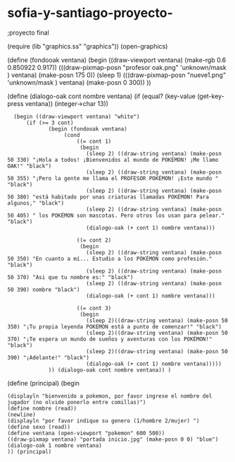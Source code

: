 # sofia-y-santiago-proyecto-
;proyecto final

(require (lib "graphics.ss" "graphics"))
(open-graphics)

(define (fondooak ventana)
  (begin
    ((draw-viewport ventana) (make-rgb 0.6 0.850922 0.917))
    (((draw-pixmap-posn "profesor oak.png" 'unknown/mask ) ventana) (make-posn 175 0)) (sleep 1)
    (((draw-pixmap-posn "nueve1.png" 'unknown/mask ) ventana) (make-posn 0 300))
    ))

(define (dialogo-oak cont nombre ventana)
  (if (equal? (key-value (get-key-press ventana)) (integer->char 13))
      
      (begin ((draw-viewport ventana) "white")
          (if (>= 3 cont)
                 (begin (fondooak ventana)
                      (cond
                          ((= cont 1)
                           (begin
                             (sleep 2) ((draw-string ventana) (make-posn 50 330) "¡Hola a todos! ¡Bienvenidos al mundo de POKÉMON! ¡Me llamo OAK!" "black")
                             (sleep 2) ((draw-string ventana) (make-posn 50 355) "¡Pero la gente me llama el PROFESOR POKÉMON! ¡Este mundo " "black")
                             (sleep 2) ((draw-string ventana) (make-posn 50 380) "está habitado por unas criaturas llamadas POKÉMON! Para algunos," "black")
                             (sleep 2) ((draw-string ventana) (make-posn 50 405) " los POKÉMON son mascotas. Pero otros los usan para pelear." "black")
                             (dialogo-oak (+ cont 1) nombre ventana)))

                          ((= cont 2)
                           (begin
                             (sleep 2) ((draw-string ventana) (make-posn 50 350) "En cuanto a mí... Estudio a los POKÉMON como profesión." "black")
                             (sleep 2) ((draw-string ventana) (make-posn 50 370) "Asi que tu nombre es:" "black")
                             (sleep 2) ((draw-string ventana) (make-posn 50 390) nombre "black")
                             (dialogo-oak (+ cont 1) nombre ventana)))

                          ((= cont 3)
                           (begin
                             (sleep 2)((draw-string ventana) (make-posn 50 350) "¡Tu propia leyenda POKÉMON está a punto de comenzar!" "black")
                             (sleep 2)((draw-string ventana) (make-posn 50 370) "¡Te espera un mundo de sueños y aventuras con los POKÉMON!" "black")
                             (sleep 2)((draw-string ventana) (make-posn 50 390) "¡Adelante!" "black")
                             (dialogo-oak (+ cont 1) nombre ventana)))))
                 )) (dialogo-oak cont nombre ventana)) )

(define (principal)
(begin  
    
    (displayln "bienvenido a pokemon, por favor ingrese el nombre del jugador (no olvide ponerlo entre comillas)")
    (define nombre (read))
    (newline)
    (displayln "por favor indique su genero (1/hombre 2/mujer) ")
    (define sexo (read))
    (define ventana (open-viewport "pokemon" 600 500))
    ((draw-pixmap ventana) "portada inicio.jpg" (make-posn 0 0) "blue")
    (dialogo-oak 1 nombre ventana)
    )) (principal)

